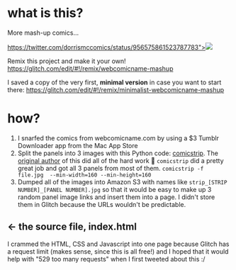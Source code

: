 # what is this?

More mash-up comics...

<a href="https://twitter.com/dorrismccomics/status/956575861523787783">https://twitter.com/dorrismccomics/status/956575861523787783"><img src="https://cdn.glitch.com/13424d29-dc63-462f-8bdb-213dd069d44b%2FScreen%20Shot%202018-01-25%20at%204.47.23%20PM.png?1516916854332" /></a>


Remix this project and make it your own! 
<a href="https://glitch.com/edit/#!/remix/webcomicname-mashup">https://glitch.com/edit/#!/remix/webcomicname-mashup</a>

I saved a copy of the very first, <strong>minimal version</strong> in case you want to start there: 
<a href="https://glitch.com/edit/#!/remix/minimalist-webcomicname-mashup">https://glitch.com/edit/#!/remix/minimalist-webcomicname-mashup</a>



# how?

1. I snarfed the comics from webcomicname.com by using a $3 Tumblr Downloader app from the Mac App Store
2. Split the panels into 3 images with this Python code: <a href="http://bazaar.launchpad.net/~kpublicmail/comicstrip/devel/view/head:/comicstrip">comicstrip</a>.  The <a href="https://code.launchpad.net/~kpublicmail">original author</a> of this did all of the hard work 👏 `comicstrip` did a pretty great job and got all 3 panels from most of them.
  `comicstrip -f file.jpg  --min-width=160 --min-height=160`
3. Dumped all of the images into Amazon S3 with names like `strip_[STRIP NUMBER]_[PANEL NUMBER].jpg` so that it would be easy to make up 3 random panel image links and insert them into a page.  I didn't store them in Glitch because the URLs wouldn't be predictable.


## ← the source file, index.html

I crammed the HTML, CSS and Javascript into one page because Glitch has a request limit (makes sense, since this is all free!) and I hoped that it would help with "529 too many requests" when I first tweeted about this :/
